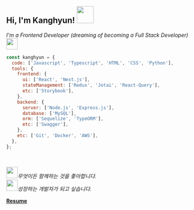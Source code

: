 ## Hi, I'm Kanghyun! <img src="https://media.giphy.com/media/VgCDAzcKvsR6OM0uWg/giphy.gif" width="45"> 

<em>I'm a Frontend Developer (dreaming of becoming a Full Stack Developer)<img src="https://media.giphy.com/media/WUlplcMpOCEmTGBtBW/giphy.gif" width="30"> </em>

```js
const kanghyun = {
  code: ['Javascript', 'Typescript', 'HTML', 'CSS', 'Python'],
  tools: {
    frontend: {
      ui: ['React', 'Next.js'],
      stateManagement: ['Redux', 'Jotai', 'React-Query'],
      etc: ['Storybook'],
    },
    backend: {
      server: ['Node.js', 'Express.js'],
      database: ['MySQL'],
      orm: ['Sequelize', 'TypeORM'],
      etc: ['Swagger'],
    },
    etc: ['Git', 'Docker', 'AWS'],
  },
};
```
</br>

<em><img src="https://media.giphy.com/media/LnQjpWaON8nhr21vNW/giphy.gif" width="30">무엇이든 함께하는 것을 좋아합니다.</br><img src="https://media.giphy.com/media/mGcNjsfWAjY5AEZNw6/giphy.gif" width="30">성장하는 개발자가 되고 싶습니다.</em>

**[Resume](https://kanghyun98.notion.site)**
